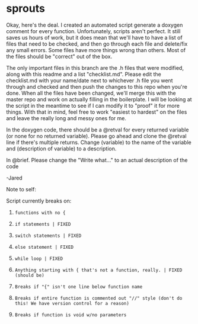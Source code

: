 sprouts
======
Okay, here's the deal. I created an automated script generate a doxygen comment for every function. Unfortunately, scripts aren't perfect. It still saves us hours of work, but it does mean that we'll have to have a list of files that need to be checked, and then go through each file and delete/fix any small errors. Some files have more things wrong than others. Most of the files should be "correct" out of the box.

The only important files in this branch are the .h files that were modified, along with this readme and a list "checklist.md". Please edit the checklist.md with your name/date next to whichever .h file you went through and checked and then push the changes to this repo when you're done. When all the files have been changed, we'll merge this with the master repo and work on actually filling in the boilerplate. I will be looking at the script in the meantime to see if I can modify it to "proof" it for more things. With that in mind, feel free to work "easiest to hardest" on the files and leave the really long and messy ones for me.

In the doxygen code, there should be a @retval for every returned variable (or none for no returned variable). Please go ahead and clone the @retval line if there's multiple returns. Change (variable) to the name of the variable and (description of variable) to a description.

In @brief. Please change the "Write  what..." to an actual description of the code

-Jared

Note to self:

Script currently breaks on:

1.     functions with no {
1.     if statements | FIXED
1.     switch statements | FIXED
1.     else statement | FIXED
1.     while loop | FIXED
1.     Anything starting with { that's not a function, really. | FIXED (should be)
1.     Breaks if "{" isn't one line below function name
1.     Breaks if entire function is commented out "//" style (don't do this! We have version control for a reason)
1.     Breaks if function is void w/no parameters

